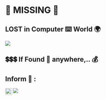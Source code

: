 # :construction: MISSING :stop_sign:

## LOST in Computer :keyboard: World :earth_africa:

<img src="https://github.com/Senthil-Lakshmikanth/Senthil-Lakshmikanth/blob/main/Glitch.gif">

## :heavy_dollar_sign::heavy_dollar_sign::heavy_dollar_sign: If Found :mag_right: anywhere,.. :moneybag:

## Inform :mobile_phone_off: :
[<img align="left" width="22px" src="https://www.google.com/url?sa=i&url=https%3A%2F%2Fwww.edigitalagency.com.au%2Finstagram%2Fnew-instagram-logo-white-png-transparent%2F&psig=AOvVaw1ceHBa3CnHEMq9S_zeO1Ip&ust=1623591504683000&source=images&cd=vfe&ved=0CAIQjRxqFwoTCLjp-OqbkvECFQAAAAAdAAAAABAJ" />](https://www.instagram.com/senthil_dot_adhu_idhu)
[<img src="http://i.imgur.com/P3YfQoD.png"/>]([https://www.instagram.com/senthil_dot_adhu_idhu/)
